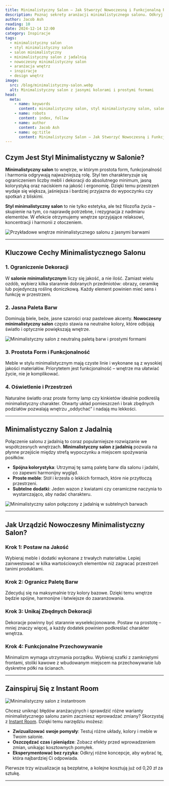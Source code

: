 ```yaml
---
title: Minimalistyczny Salon – Jak Stworzyć Nowoczesną i Funkcjonalną Przestrzeń
description: Poznaj sekrety aranżacji minimalistycznego salonu. Odkryj kluczowe cechy, praktyczne porady oraz inspiracje, które pomogą Ci stworzyć nowoczesny, minimalistyczny salon, także z jadalnią, łącząc estetykę i funkcjonalność.
author: Jacob Ash
reading: 10
date: 2024-12-14 12:00
category: Inspiracje
tags:
  - minimalistyczny salon
  - styl minimalistyczny salon
  - salon minimalistyczny
  - minimalistyczny salon z jadalnią
  - nowoczesny minimalistyczny salon
  - aranżacja wnętrz
  - inspiracje
  - design wnętrz
image:
  src: /blog/minimalistyczny-salon.webp
  alt: Minimalistyczny salon z jasnymi kolorami i prostymi formami
head:
  meta:
    - name: keywords
      content: minimalistyczny salon, styl minimalistyczny salon, salon minimalistyczny, minimalistyczny salon z jadalnią, nowoczesny minimalistyczny salon, aranżacja wnętrz, inspiracje, design wnętrz
    - name: robots
      content: index, follow
    - name: author
      content: Jacob Ash
    - name: og:title
      content: Minimalistyczny Salon – Jak Stworzyć Nowoczesną i Funkcjonalną Przestrzeń
---
```


## Czym Jest Styl Minimalistyczny w Salonie?

**Minimalistyczny salon** to wnętrze, w którym prostota form, funkcjonalność i harmonia odgrywają najważniejszą rolę. Styl ten charakteryzuje się ograniczeniem liczby mebli i dekoracji do absolutnego minimum, jasną kolorystyką oraz naciskiem na jakość i ergonomię. Dzięki temu przestrzeń wydaje się większa, jaśniejsza i bardziej przyjazna do wypoczynku czy spotkań z bliskimi.

**Styl minimalistyczny salon** to nie tylko estetyka, ale też filozofia życia – skupienie na tym, co naprawdę potrzebne, i rezygnacja z nadmiaru elementów. W efekcie otrzymujemy wnętrze sprzyjające relaksowi, koncentracji i harmonii z otoczeniem.

![Przykładowe wnętrze minimalistycznego salonu z jasnymi barwami](/blog/minimalistyczny-salon-1.webp)

---

## Kluczowe Cechy Minimalistycznego Salonu

### 1. Ograniczenie Dekoracji

W **salonie minimalistycznym** liczy się jakość, a nie ilość. Zamiast wielu ozdób, wybierz kilka starannie dobranych przedmiotów: obrazy, ceramikę lub pojedynczą roślinę doniczkową. Każdy element powinien mieć sens i funkcję w przestrzeni.

### 2. Jasna Paleta Barw

Dominują biele, beże, jasne szarości oraz pastelowe akcenty. **Nowoczesny minimalistyczny salon** często stawia na neutralne kolory, które odbijają światło i optycznie powiększają wnętrze.

![Minimalistyczny salon z neutralną paletą barw i prostymi formami](/blog/minimalistyczny-salon-2.webp)

### 3. Prostota Form i Funkcjonalność

Meble w stylu minimalistycznym mają czyste linie i wykonane są z wysokiej jakości materiałów. Priorytetem jest funkcjonalność – wnętrze ma ułatwiać życie, nie je komplikować.

### 4. Oświetlenie i Przestrzeń

Naturalne światło oraz proste formy lamp czy kinkietów idealnie podkreślą minimalistyczny charakter. Otwarty układ pomieszczeń i brak zbędnych podziałów pozwalają wnętrzu „oddychać” i nadają mu lekkości.

---

## Minimalistyczny Salon z Jadalnią

Połączenie salonu z jadalnią to coraz popularniejsze rozwiązanie we współczesnych wnętrzach. **Minimalistyczny salon z jadalnią** pozwala na płynne przejście między strefą wypoczynku a miejscem spożywania posiłków.

- **Spójna kolorystyka**: Utrzymaj tę samą paletę barw dla salonu i jadalni, co zapewni harmonijny wygląd.
- **Proste meble**: Stół i krzesła o lekkich formach, które nie przytłoczą przestrzeni.
- **Subtelne dodatki**: Jeden wazon z kwiatami czy ceramiczne naczynia to wystarczająco, aby nadać charakteru.

![Minimalistyczny salon połączony z jadalnią w subtelnych barwach](/blog/minimalistyczny-salon-3.webp)

---

## Jak Urządzić Nowoczesny Minimalistyczny Salon?

### Krok 1: Postaw na Jakość

Wybieraj meble i dodatki wykonane z trwałych materiałów. Lepiej zainwestować w kilka wartościowych elementów niż zagracać przestrzeń tanimi produktami.

### Krok 2: Ogranicz Paletę Barw

Zdecyduj się na maksymalnie trzy kolory bazowe. Dzięki temu wnętrze będzie spójne, harmonijne i łatwiejsze do zaaranżowania.

### Krok 3: Unikaj Zbędnych Dekoracji

Dekoracje powinny być starannie wyselekcjonowane. Postaw na prostotę – mniej znaczy więcej, a każdy dodatek powinien podkreślać charakter wnętrza.

### Krok 4: Funkcjonalne Przechowywanie

Minimalizm wymaga utrzymania porządku. Wybieraj szafki z zamkniętymi frontami, stoliki kawowe z wbudowanym miejscem na przechowywanie lub dyskretne półki na ścianach.

---

## Zainspiruj Się z Instant Room
![Minimalistyczny salon z instantroom](/blog/minimalistyczny-salon-instantroom.png)

Chcesz uniknąć błędów aranżacyjnych i sprawdzić różne warianty minimalistycznego salonu zanim zaczniesz wprowadzać zmiany? Skorzystaj z [Instant Room](https://instantroom.pl). Dzięki temu narzędziu możesz:

- **Zwizualizować swoje pomysły**: Testuj różne układy, kolory i meble w Twoim salonie.
- **Oszczędzać czas i pieniądze**: Zobacz efekty przed wprowadzeniem zmian, unikając kosztownych pomyłek.
- **Eksperymentować bez ryzyka**: Odkryj różne koncepcje, aby wybrać tę, która najbardziej Ci odpowiada.

Pierwsze trzy wizualizacje są bezpłatne, a kolejne kosztują już od 0,20 zł za sztukę.

---